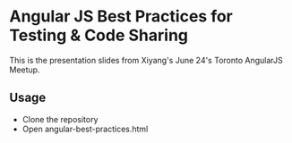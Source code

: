 Angular JS Best Practices for Testing & Code Sharing
=============================

This is the presentation slides from Xiyang's June 24's Toronto AngularJS Meetup.

## Usage

- Clone the repository
- Open angular-best-practices.html
